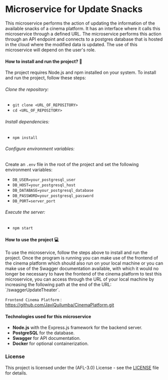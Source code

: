 # Microservice for Update Snacks

<p>
This microservice performs the action of updating the information of the available snacks of a cinema platform. It has an interface where it calls this microservice through a defined URL. The microservice performs this action through an API endpoint and connects to a postgres database that is hosted in the cloud where the modified data is updated. The use of this microservice will depend on the user's role.
</p>


#### How to install and run the project? :wrench:
The project requires Node.js and npm installed on your system. To install and run the project, follow these steps:

###### Clone the repository:

- `git clone <URL_OF_REPOSITORY>`
- `cd <URL_OF_REPOSITORY> `

###### Install dependencies:

- `npm install`

###### Configure environment variables:
Create an `.env` file in the root of the project and set the following environment variables:

- `DB_USER=your_postgresql_user`
- `DB_HOST=your_postgresql_host`
- `DB_DATABASE=your_postgresql_database`
- `DB_PASSWORD=your_postgresql_password`
- `DB_PORT=server_port`


###### Execute the server:
- `npm start`

#### How to use the project :computer:
<p>
To use the microservice, follow the steps above to install and run the project. Once the program is running you can make use of the frontend of the cinema platform which should also run on your local machine or you can make use of the Swagger documentation available, with which it would no longer be necessary to have the frontend of the cinema platform to test this microservice, you can access through the URL of your local machine by increasing the following path at the end of the URL: `/swaggerUpdateTheater`.
</p>


`Frontend Cinema Platform` : <https://github.com/JaviQuilumba/CinemaPlatform.git>

#### Technologies used for this microservice
- **Node.js** with the Express.js framework for the backend server.
- **PostgreSQL** for the database.
- **Swagger** for API documentation.
- **Docker** for optional containerization.


###  License  
This project is licensed under the (AFL-3.0) License - see the [LICENSE](https://opensource.org/license/afl-3-0-php) file for details.
